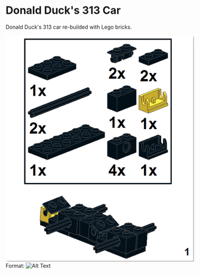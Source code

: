 # Donald Duck's 313 Car

Donald Duck's 313 car re-builded with Lego bricks.

![GitHub Logo](Donald_page_1.png)
Format: ![Alt Text](url)
